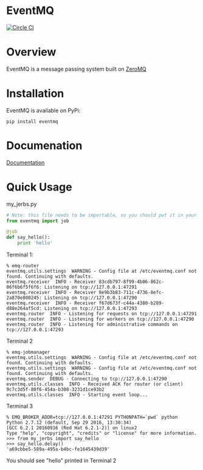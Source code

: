 EventMQ
=======
[![Circle CI](https://circleci.com/gh/enderlabs/eventmq.svg?style=svg&circle-token=312da6ae260c2302baed268d2e052ce5e81cc71f)](https://circleci.com/gh/enderlabs/eventmq)

# Overview
EventMQ is a message passing system built on [ZeroMQ](https://zeromq.org)

# Installation

EventMQ is available on PyPi:

```
pip install eventmq
```

# Documenation

[Documentation](https://enderlabs.github.io/eventmq/)

# Quick Usage


my_jerbs.py
``` python
# Note: this file needs to be importable, so you should put it in your python path somewhere.
from eventmq import job

@job
def say_hello():
    print 'hello'
```

Terminal 1:

```
% emq-router
eventmq.utils.settings  WARNING - Config file at /etc/eventmq.conf not found. Continuing with defaults.
eventmq.receiver  INFO - Receiver 83cdb797-8f99-4b06-862c-06f6b6f5f6f6: Listening on tcp://127.0.0.1:47291
eventmq.receiver  INFO - Receiver 8e9b3b83-711c-4736-8efc-2a870e800245: Listening on tcp://127.0.0.1:47290
eventmq.receiver  INFO - Receiver f67d673f-c44a-4380-b289-d88e264af5cd: Listening on tcp://127.0.0.1:47293
eventmq.router  INFO - Listening for requests on tcp://127.0.0.1:47291
eventmq.router  INFO - Listening for workers on tcp://127.0.0.1:47290
eventmq.router  INFO - Listening for administrative commands on tcp://127.0.0.1:47293
```

Terminal 2

```
% emq-jobmanager
eventmq.utils.settings  WARNING - Config file at /etc/eventmq.conf not found. Continuing with defaults.
eventmq.utils.settings  WARNING - Config file at /etc/eventmq.conf not found. Continuing with defaults.
eventmq.sender  DEBUG - Connecting to tcp://127.0.0.1:47290
eventmq.utils.classes  INFO - Received ACK for router (or client) 9c7c3d5f-80f6-454a-b308-3231d1ce93b2
eventmq.utils.classes  INFO - Starting event loop...
```

Terminal 3

```
% EMQ_BROKER_ADDR=tcp://127.0.0.1:47291 PYTHONPATH=`pwd` python
Python 2.7.12 (default, Sep 29 2016, 13:30:34)
[GCC 6.2.1 20160916 (Red Hat 6.2.1-2)] on linux2
Type "help", "copyright", "credits" or "license" for more information.
>>> from my_jerbs import say_hello
>>> say_hello.delay()
'a69cbbe5-589a-495a-b4bc-fe1645439d39'
```

You should see "hello" printed in Terminal 2
